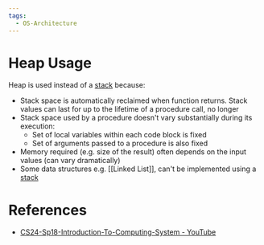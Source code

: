 ```yaml
---
tags:
  - OS-Architecture
---
```


# Heap Usage

Heap is used instead of a [stack](Call%20Stack.md) because:

- Stack space is automatically reclaimed when function returns. Stack values can last for up to the lifetime of a procedure call, no longer
- Stack space used by a procedure doesn't vary substantially during its execution:
	- Set of local variables within each code block is fixed
	- Set of arguments passed to a procedure is also fixed
- Memory required (e.g. size of the result) often depends on the input values (can vary dramatically)
- Some data structures e.g. [[Linked List]], can't be implemented using a [stack](Call%20Stack.md)

# References

- [CS24-Sp18-Introduction-To-Computing-System - YouTube](https://youtube.com/playlist?list=PL3swII2vlVoXiqUBV524pKEsP1iBN4UBU&si=TPdYM8NrC0Zxm-2M)
